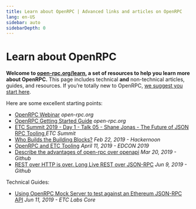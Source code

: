 ```yaml
---
title: Learn about OpenRPC | Advanced links and articles on OpenRPC
lang: en-US
sidebar: auto
sidebarDepth: 0
---
```


# Learn about OpenRPC

**Welcome to [open-rpc.org/learn](/learn/), a set of resources to help you learn more about OpenRPC.** This page includes technical **and** non-technical articles, guides, and resources. If you’re totally new to OpenRPC, [we suggest you start here](/beginners/).

Here are some excellent starting points:
- [OpenRPC Webinar](/webinar/) *open-rpc.org*
- [OpenRPC Getting Started Guide](/getting-started/) *open-rpc.org*
- [ETC Summit 2019 - Day 1 - Talk 05 - Shane Jonas - The Future of JSON RPC Tooling
](https://youtu.be/g2zUSyXW6nI?t=59) *ETC Summit*
- [Who Builds the Building Blocks?](https://hackernoon.com/who-builds-the-building-blocks-9e358d5e0753) *Feb 22, 2019 - Hackernoon*
- [OpenRPC and ETC Tooling](https://youtu.be/UgSPMZ9FQ4Q?t=379) *April 11, 2019 - EDCON 2019*
- [Describe the advantages of open-rpc over openapi](https://github.com/open-rpc/spec/issues/112) *Mar 20, 2019 - Github*
- [REST over HTTP is over. Long Live REST over JSON-RPC](https://github.com/open-rpc/open-rpc/issues/30) *Jun 9, 2019 - Github*

Technical Guides:

- [Using OpenRPC Mock Server to test against an Ethereum JSON-RPC API](https://medium.com/etclabscore/using-openrpc-mock-server-to-test-against-an-ethereum-json-rpc-api-50b86b6d02d6) *Jun 11, 2019 - ETC Labs Core*
